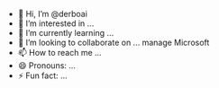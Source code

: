 - 👋 Hi, I’m @derboai
- 👀 I’m interested in ...
- 🌱 I’m currently learning ...
- 💞️ I’m looking to collaborate on ... manage Microsoft 
- 📫 How to reach me ...
- 😄 Pronouns: ...
- ⚡ Fun fact: ...

<!---
derbo1/derbo1 is a ✨ special ✨ repository because its `README.md` (this file) appears on your GitHub profile.
You can click the Preview link to take a look at your changes.
--->
